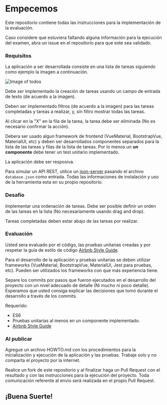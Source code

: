 # Empecemos

Este repositorio contiene todas las instrucciones para la implementación de la evaluación.

Caso considere que estuviera faltando alguna información para la ejecución del examen, abra un issue en el repositorio para que este sea validado.

### Requisitos

La aplicación a ser desarrollada consiste en una lista de tareas siguiendo como ejemplo la imagen a continuación.

![Image of todos](https://github.com/tonitim13/frontend-examen/blob/master/wireframe.png)

Debe ser implementado la creación de tareas usando un campo de entrada de texto (de acuerdo a la imagen).

Deben ser implementado filtros (de acuerdo a la imagen) para las tareas completadas y tareas a realizar, y, sin filtro mostrar todas las tareas.

Al clicar en la "X" en la fila de la tarea, la tarea debe ser eliminada (No es necesario confirmar la acción).

Debera ser usado algun framework de frontend (VueMaterial, BootstrapVue, MaterialUI, etc) y deben ser desarrollados componentes separados para la lista de las tareas y filas de la lista de tareas. Por lo menos un **un componente** debe tener un test unitario implementado.

La aplicación debe ser resposiva.

Para simular un API REST, utilice un [json-server](https://github.com/typicode/json-server) pasando el archivo `database.json` como entrada. Todas las informaciones de instalación y uso de la herramienta esta en su propio repositorio.

### Desafío

Implementar una ordenación de tareas. Debe ser posible definir un orden de las tareas en la lista (No necesariamente usando drag and drop).

Tareas completadas deben estar abajo de las tareas por realizar.

### Evaluación

Usted sera evaluado por el código, las pruebas unitarias creadas y por respetar la guia de estilo de código [Airbnb Style Guide](https://github.com/airbnb/javascript).

Para el desarrollo de la aplicación y pruebas unitarias se deben utilizar frameworks (VueMaterial, BootstrapVue, MaterialUI, Jest para pruebas, etc). Pueden ser utilizados los frameworks con que más experiencia tiene.

Separe los commits por pasos que fueron ejecutados en el desarrollo del proyecto con un nivel adecuado de detalle (Ni mucho ni poco detalle). Esperamos que usted consiga explicar las decisiones que tomó durante el desarrollo a través de los commits.

Requerido:

* ES6
* Pruebas unitarias al menos en un componente implementado.
* [Airbnb Style Guide](https://github.com/airbnb/javascript)

### Al publicar

Agregue un archivo HOWTO.md con los procedimientos para la inicialización y ejecución de la aplicación y las pruebas. Trabaje solo y no comparta el proyecto por la internet.

Realice un fork de este repositorio y al finalizar haga un Pull Request con el resultado y con las instrucciones para la ejecución del proyecto. Toda comunicación referente al envio será realizada en el propio Pull Request.

## ¡Buena Suerte!

